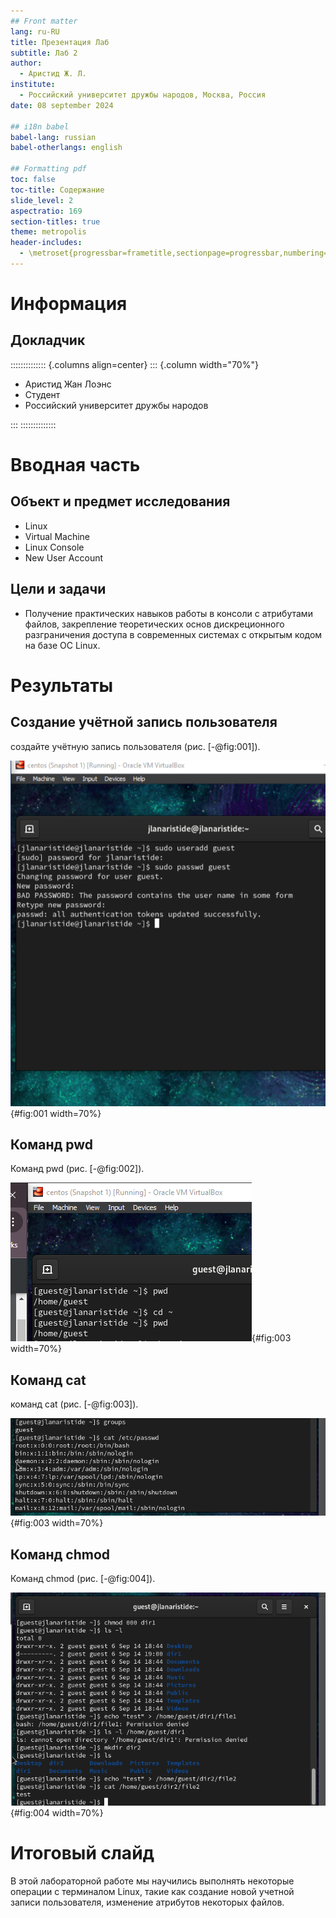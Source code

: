 ```yaml
---
## Front matter
lang: ru-RU
title: Презентация Лаб
subtitle: Лаб 2
author:
  - Аристид Ж. Л.
institute:
  - Российский университет дружбы народов, Москва, Россия
date: 08 september 2024

## i18n babel
babel-lang: russian
babel-otherlangs: english

## Formatting pdf
toc: false
toc-title: Содержание
slide_level: 2
aspectratio: 169
section-titles: true
theme: metropolis
header-includes:
  - \metroset{progressbar=frametitle,sectionpage=progressbar,numbering=fraction}
---
```


# Информация

## Докладчик

:::::::::::::: {.columns align=center}
::: {.column width="70%"}

- Аристид Жан Лоэнс
- Студент
- Российский университет дружбы народов

:::
::::::::::::::

# Вводная часть

## Объект и предмет исследования

- Linux
- Virtual Machine
- Linux Console
- New User Account

## Цели и задачи

- Получение практических навыков работы в консоли с атрибутами файлов, закрепление теоретических основ дискреционного разграничения доступа в современных системах с открытым кодом на базе ОС Linux.

# Результаты

## Создание учётной запись пользователя

создайте учётную запись пользователя (рис. [-@fig:001]).

![Virtual machine](image/img01.png){#fig:001 width=70%}

## Команд pwd

Команд pwd (рис. [-@fig:002]).

![pwd](image/img03.png){#fig:003 width=70%}

## Команд cat

команд cat (рис. [-@fig:003]).

![cat](image/img06.png){#fig:003 width=70%}

## Команд chmod

Команд chmod (рис. [-@fig:004]).

![chmod](image/img09.png){#fig:004 width=70%}

# Итоговый слайд

В этой лабораторной работе мы научились выполнять некоторые операции с терминалом Linux, такие как создание новой учетной записи пользователя, изменение атрибутов некоторых файлов.
